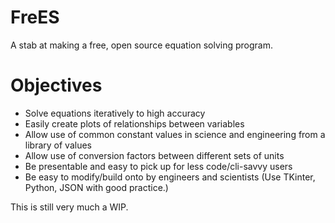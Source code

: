 # FreES
A stab at making a free, open source equation solving program.

# Objectives
- Solve equations iteratively to high accuracy
- Easily create plots of relationships between variables
- Allow use of common constant values in science and engineering from a library of values
- Allow use of conversion factors between different sets of units
- Be presentable and easy to pick up for less code/cli-savvy users
- Be easy to modify/build onto by engineers and scientists (Use TKinter, Python, JSON with good practice.)

This is still very much a WIP.
